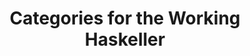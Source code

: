 ---
title: Categories for the Working Haskeller
url-video: https://skillsmatter.com/skillscasts/5787-categories-for-the-working-haskeller
authors:
- Jeremy Gibbons
type: presentation
tags:
- category theory
doHaskell-type: video lecture
dohaskell-collections:
- Skills Matter Haskell eXchange 2014
dohaskell-year: 2014
---